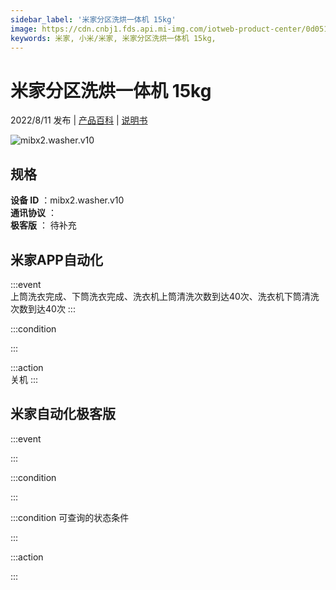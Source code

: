 ```yaml
---
sidebar_label: '米家分区洗烘一体机 15kg'
image: https://cdn.cnbj1.fds.api.mi-img.com/iotweb-product-center/0d051ea8ec2b1147d2294338c60c84aa_1654504972217.png?GalaxyAccessKeyId=AKVGLQWBOVIRQ3XLEW&Expires=9223372036854775807&Signature=Qp+HoxMr5ZqZnF/JhOWeQIy7daw=
keywords: 米家, 小米/米家, 米家分区洗烘一体机 15kg, 
---
```

# 米家分区洗烘一体机 15kg

2022/8/11 发布 | [产品百科](https://home.mi.com/webapp/content/baike/product/index.html?model=mibx2.washer.v10/) | [说明书](https://home.mi.com/views/introduction.html?model=mibx2.washer.v10&region=cn)

![mibx2.washer.v10](https://cdn.cnbj1.fds.api.mi-img.com/iotweb-product-center/0d051ea8ec2b1147d2294338c60c84aa_1654504972217.png?GalaxyAccessKeyId=AKVGLQWBOVIRQ3XLEW&Expires=9223372036854775807&Signature=Qp+HoxMr5ZqZnF/JhOWeQIy7daw=)

## 规格  
> 
**设备 ID** ：mibx2.washer.v10  
**通讯协议** ：  
**极客版**  ： 待补充 


## 米家APP自动化  

:::event  
上筒洗衣完成、下筒洗衣完成、洗衣机上筒清洗次数到达40次、洗衣机下筒清洗次数到达40次
:::

:::condition  

:::

:::action   
关机
:::

## 米家自动化极客版  

:::event  

:::

:::condition  

:::

:::condition 可查询的状态条件  

:::

:::action  

:::

        

